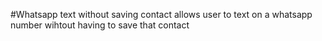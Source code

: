 #Whatsapp text without saving contact
allows user to text on a whatsapp number wihtout having to save that contact

